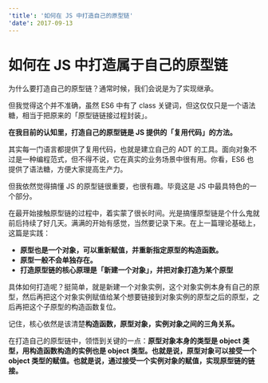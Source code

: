 ```yaml
---
'title': '如何在 JS 中打造自己的原型链'
'date': 2017-09-13
---
```

# 如何在 JS 中打造属于自己的原型链

为什么要打造自己的原型链？通常时候，我们会说是为了实现继承。

但我觉得这个并不准确，虽然 ES6 中有了 class 关键词，但这仅仅只是一个语法糖，相当于把原来的「原型链链接过程封装」。

**在我目前的认知里，打造自己的原型链是 JS 提供的「复用代码」的方法。**

其实每一门语言都提供了复用代码，也就是建立自己的 ADT 的工具。面向对象不过是一种编程范式，但不得不说，它在真实的业务场景中很有用。你看，ES6 也提供了语法糖，方便大家提高生产力。

但我依然觉得搞懂 JS 的原型链很重要，也很有趣。毕竟这是 JS 中最具特色的一个部分。

在最开始接触原型链的过程中，着实蒙了很长时间。光是搞懂原型链是个什么鬼就前后持续了好几天。满满的开始有感觉，当然要记录下来。在上一篇理论基础上，这篇是实践：

- **原型也是一个对象，可以重新赋值，并重新指定原型的构造函数。**
- **原型一般不会单独存在。**
- **打造原型链的核心原理是「新建一个对象」，并把对象打造为某个原型**

具体如何打造呢？挺简单，就是新建一个对象实例，这个对象实例本身有自己的原型，然后再把这个对象实例赋值给某个想要链接到对象实例的原型之后的原型，之后再把这个子原型的构造函数复位。

记住，核心依然是该清楚**构造函数，原型对象，实例对象之间的三角关系。**

在打造自己的原型链中，领悟到关键的一点：**原型对象本身的类型是 object 类型，用构造函数构造的实例也是 object 类型。也就是说，原型对象可以接受一个 object 类型的赋值。也就是说，通过接受一个实例对象的赋值，实现原型链的链接。**
